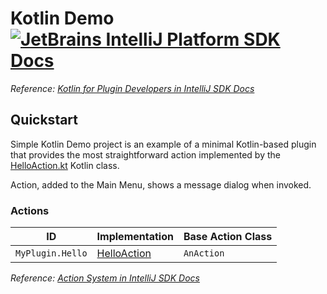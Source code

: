 # Kotlin Demo [![JetBrains IntelliJ Platform SDK Docs](https://jb.gg/badges/docs.svg)][docs]
*Reference: [Kotlin for Plugin Developers in IntelliJ SDK Docs][docs:kotlin]*

## Quickstart

Simple Kotlin Demo project is an example of a minimal Kotlin-based plugin that provides the most straightforward action implemented by the [HelloAction.kt][file:HelloAction] Kotlin class.

Action, added to the Main Menu, shows a message dialog when invoked.

### Actions

| ID               | Implementation                  | Base Action Class |
|------------------|---------------------------------|-------------------|
| `MyPlugin.Hello` | [HelloAction][file:HelloAction] | `AnAction`        |

*Reference: [Action System in IntelliJ SDK Docs][docs:actions]*


[docs]: https://plugins.jetbrains.com/docs/intellij/
[docs:actions]: https://plugins.jetbrains.com/docs/intellij/basic-action-system.html
[docs:kotlin]: https://plugins.jetbrains.com/docs/intellij/kotlin.html

[file:HelloAction]: ./src/main/kotlin/org/intellij/sdk/kotlin/HelloAction.kt
